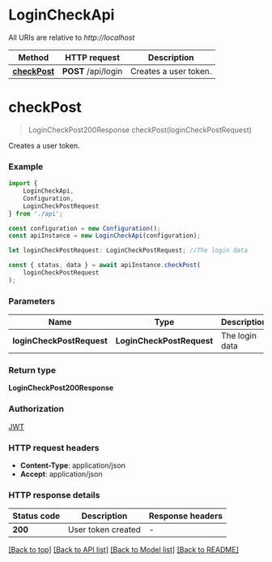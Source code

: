 # LoginCheckApi

All URIs are relative to *http://localhost*

|Method | HTTP request | Description|
|------------- | ------------- | -------------|
|[**checkPost**](#checkpost) | **POST** /api/login | Creates a user token.|

# **checkPost**
> LoginCheckPost200Response checkPost(loginCheckPostRequest)

Creates a user token.

### Example

```typescript
import {
    LoginCheckApi,
    Configuration,
    LoginCheckPostRequest
} from './api';

const configuration = new Configuration();
const apiInstance = new LoginCheckApi(configuration);

let loginCheckPostRequest: LoginCheckPostRequest; //The login data

const { status, data } = await apiInstance.checkPost(
    loginCheckPostRequest
);
```

### Parameters

|Name | Type | Description  | Notes|
|------------- | ------------- | ------------- | -------------|
| **loginCheckPostRequest** | **LoginCheckPostRequest**| The login data | |


### Return type

**LoginCheckPost200Response**

### Authorization

[JWT](../README.md#JWT)

### HTTP request headers

 - **Content-Type**: application/json
 - **Accept**: application/json


### HTTP response details
| Status code | Description | Response headers |
|-------------|-------------|------------------|
|**200** | User token created |  -  |

[[Back to top]](#) [[Back to API list]](../README.md#documentation-for-api-endpoints) [[Back to Model list]](../README.md#documentation-for-models) [[Back to README]](../README.md)


